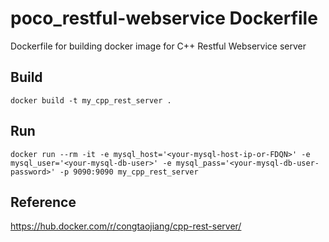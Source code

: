 # poco_restful-webservice Dockerfile
Dockerfile for building docker image for C++ Restful Webservice server

## Build 

```
docker build -t my_cpp_rest_server .

```

## Run

```
docker run --rm -it -e mysql_host='<your-mysql-host-ip-or-FDQN>' -e mysql_user='<your-mysql-db-user>' -e mysql_pass='<your-mysql-db-user-password>' -p 9090:9090 my_cpp_rest_server

```

## Reference

https://hub.docker.com/r/congtaojiang/cpp-rest-server/

